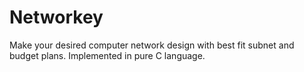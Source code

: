 # Networkey
Make your desired computer network design with best fit subnet and budget plans.
Implemented in pure C language.
